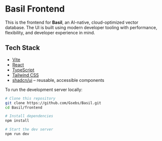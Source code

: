 # Basil Frontend

This is the frontend for **Basil**, an AI-native, cloud-optimized vector database. The UI is built using modern developer tooling with performance, flexibility, and developer experience in mind.

## Tech Stack

- [Vite](https://vitejs.dev/)
- [React](https://react.dev/)
- [TypeScript](https://www.typescriptlang.org/)
- [Tailwind CSS](https://tailwindcss.com/)
- [shadcn/ui](https://ui.shadcn.com/) – reusable, accessible components


To run the development server locally:

```bash
# Clone this repository
git clone https://github.com/Gsebs/Basil.git
cd Basil/frontend

# Install dependencies
npm install

# Start the dev server
npm run dev

